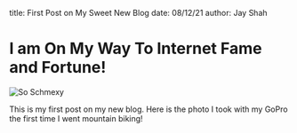 title: First Post on My Sweet New Blog
date: 08/12/21
author: Jay Shah

# I am On My Way To Internet Fame and Fortune!

![So Schmexy][mtb]

This is my first post on my new blog. Here is the photo I took with my GoPro the first time I went mountain biking!

[mtb]: {static}/images/mtb.JPG